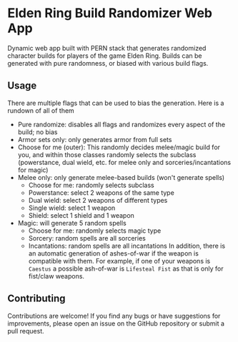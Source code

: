 # Elden Ring Build Randomizer Web App
Dynamic web app built with PERN stack that generates randomized character builds for players of the game Elden Ring. Builds can be generated with pure randomness, or biased with various build flags.

## Usage
There are multiple flags that can be used to bias the generation. Here is a rundown of all of them
- Pure randomize: disables all flags and randomizes every aspect of the build; no bias
- Armor sets only: only generates armor from full sets
- Choose for me (outer): This randomly decides melee/magic build for you, and within those classes randomly selects the subclass (powerstance, dual wield, etc. for melee only and sorceries/incantations for magic)
- Melee only: only generate melee-based builds (won't generate spells)
  - Choose for me: randomly selects subclass
  - Powerstance: select 2 weapons of the same type
  - Dual wield: select 2 weapons of different types
  - Single wield: select 1 weapon
  - Shield: select 1 shield and 1 weapon
- Magic: will generate 5 random spells
  - Choose for me: randomly selects magic type
  - Sorcery: random spells are all sorceries
  - Incantations: random spells are all incantations
In addition, there is an automatic generation of ashes-of-war if the weapon is compatible with them. For example, if one of your weapons is `Caestus` a possible ash-of-war is `Lifesteal Fist` as that is only for fist/claw weapons.

## Contributing

Contributions are welcome! If you find any bugs or have suggestions for improvements, please open an issue on the GitHub repository or submit a pull request.
